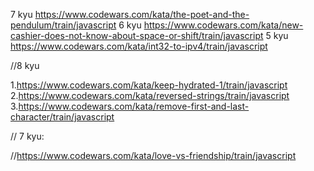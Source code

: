 7 kyu
https://www.codewars.com/kata/the-poet-and-the-pendulum/train/javascript
6 kyu
https://www.codewars.com/kata/new-cashier-does-not-know-about-space-or-shift/train/javascript
5 kyu
https://www.codewars.com/kata/int32-to-ipv4/train/javascript





//8 kyu 


1.https://www.codewars.com/kata/keep-hydrated-1/train/javascript
2.https://www.codewars.com/kata/reversed-strings/train/javascript
3.https://www.codewars.com/kata/remove-first-and-last-character/train/javascript


//
7 kyu: 

//https://www.codewars.com/kata/love-vs-friendship/train/javascript